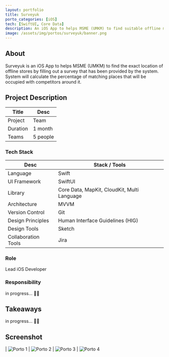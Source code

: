 ```yaml
---
layout: portfolio
title: Surveyuk
porto_categories: [iOS]
tech: [SwiftUI, Core Data]
description: An iOS App to helps MSME (UMKM) to find suitable offline merchant location.
image: /assets/img/portos/surveyuk/banner.png
---
```


## About

Surveyuk is an iOS App to helps MSME (UMKM) to find the exact location of offline stores by filling out a survey that has been provided by the system. System will calculate the percentage of matching places that will be occupied with competitors around it.


## Project Description

| Title | Desc |
| --- | --- |
| Project | Team |
| Duration | 1 month |
| Teams | 5 people |
  
### Tech Stack

| Desc | Stack / Tools |
| --- | --- |
| Language | Swift |
| UI Framework | SwiftUI |
| Library | Core Data, MapKit, CloudKit, Multi Language |
| Architecture | MVVM |
| Version Control | Git |
| Design Principles | Human Interface Guidelines (HIG) |
| Design Tools | Sketch |
| Collaboration Tools | Jira |


### Role
Lead iOS Developer

### Responsibility

in progress... ✍🏻


## Takeaways

in progress... ✍🏻

## Screenshot

| <img src="/assets/img/portos/surveyuk/1.png" alt="Porto 1" /> | <img src="/assets/img/portos/surveyuk/2.png" alt="Porto 2" />
| <img src="/assets/img/portos/surveyuk/3.png" alt="Porto 3" /> | <img src="/assets/img/portos/surveyuk/4.png" alt="Porto 4" />